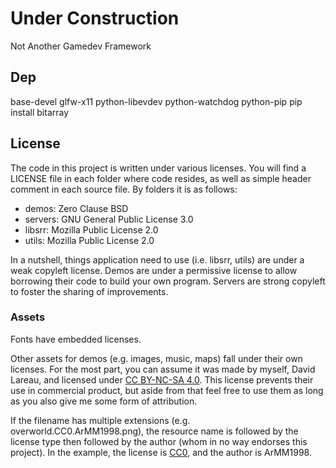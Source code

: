 # Under Construction
Not Another Gamedev Framework

## Dep
base-devel
glfw-x11
python-libevdev
python-watchdog
python-pip
pip install bitarray

## License

The code in this project is written under various licenses. You will find a LICENSE file in each folder where code resides, as well as simple header comment in each source file. By folders it is as follows:

* demos: Zero Clause BSD
* servers: GNU General Public License 3.0
* libsrr: Mozilla Public License 2.0
* utils: Mozilla Public License 2.0

 In a nutshell, things application need to use (i.e. libsrr, utils) are under a weak copyleft license. Demos are under a permissive license to allow borrowing their code to build your own program. Servers are strong copyleft to foster the sharing of improvements.

### Assets

Fonts have embedded licenses.

Other assets for demos (e.g. images, music, maps) fall under their own licenses. For the most part, you can assume it was made by myself, David Lareau, and licensed under <a href="https://creativecommons.org/licenses/by-nc-sa/4.0">CC BY-NC-SA 4.0</a>. This license prevents their use in commercial product, but aside from that feel free to use them as long as you also give me some form of attribution.

If the filename has multiple extensions (e.g. overworld.CC0.ArMM1998.png), the resource name is followed by the license type then followed by the author (whom in no way endorses this project). In the example, the license is <a href="https://creativecommons.org/publicdomain/zero/1.0/">CC0</a>, and the author is ArMM1998.

